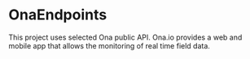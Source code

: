 # OnaEndpoints
 This project uses selected Ona public API. Ona.io provides a web and mobile app that allows the monitoring of real time field data. 
